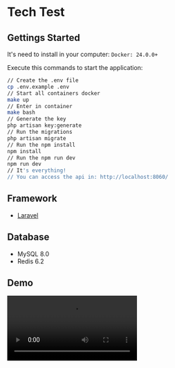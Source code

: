 # Tech Test

## Gettings Started
It's need to install in your computer:
`Docker: 24.0.0+`

Execute this commands to start the application:
```bash
// Create the .env file
cp .env.example .env
// Start all containers docker
make up
// Enter in container
make bash
// Generate the key
php artisan key:generate
// Run the migrations
php artisan migrate
// Run the npm install
npm install
// Run the npm run dev
npm run dev
// It's everything!
// You can access the api in: http://localhost:8060/
```
## Framework
- [Laravel](https://laravel.com/)
## Database
- MySQL 8.0
- Redis 6.2

## Demo

![Demo](./docs/demo.mp4)
